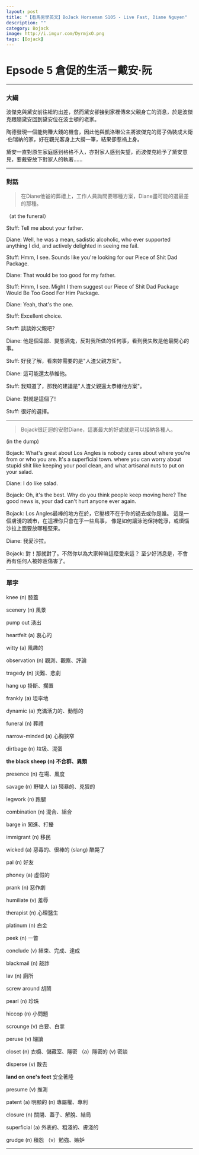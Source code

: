 ```yaml
---
layout: post
title: "【看馬男學英文】BoJack Horseman S105 - Live Fast, Diane Nguyen"
description: ""
category: Bojack
image: http://i.imgur.com/DyrmjxO.png
tags: [Bojack]
---
```


# Epsode 5 倉促的生活－戴安·阮


---

### 大綱

波傑克與黛安前往紐約出差，然而黛安卻接到家裡傳來父親身亡的消息，於是波傑克跟隨黛安回到黛安位在波士頓的老家。

陶德發現一個能夠賺大錢的機會，因此他與凱洛琳公主將波傑克的房子偽裝成大衛·伯瑞納的家，好在觀光客身上大撈一筆，結果卻惹禍上身。

黛安一直對原生家庭感到格格不入，亦對家人感到失望，而波傑克給予了黛安意見，要戴安放下對家人的執著……

---

### 對話


> 在Diane他爸的葬禮上，工作人員詢問要哪種方案，Diane盡可能的選最差的那種。

（at the funeral）

Stuff: Tell me about your father.

Diane: Well, he was a mean, sadistic alcoholic, who ever
supported anything I did, and actively delighted in 
seeing me fail.

Stuff: Hmm, I see. Sounds like you're looking for our
 Piece of Shit Dad Package.

Diane: That would be too good for my father.

Stuff: Hmm, I see. Might I them suggest our Piece
of Shit Dad Package Would Be Too Good For Him Package. 

Diane: Yeah, that's the one.

Stuff: Excellent choice.

Stuff: 談談妳父親吧?

Diane: 他是個卑鄙、變態酒鬼，反對我所做的任何事，看到我失敗是他最開心的事。

Stuff: 好我了解，看來妳需要的是"人渣父親方案"。

Diane: 這可能還太恭維他。

Stuff: 我知道了，那我的建議是"人渣父親還太恭維他方案"。

Diane: 對就是這個了!

Stuff: 很好的選擇。

---


> Bojack很迂迴的安慰Diane，這裏最大的好處就是可以接納各種人。

(in the dump)

Bojack: What's great about Los Angles is nobody cares
about where you're from or who you are.
It's a superficial town.
where you can worry about stupid shit like keeping
 your pool clean, and what artisanal nuts to put
 on your salad.

Diane: I do like salad.

Bojack: Oh, it's the best. Why do you think people
keep moving here?
The good news is, your dad can't
 hurt anyone ever again.

Bojack: Los Angles最棒的地方在於，它壓根不在乎你的過去或你是誰。
這是一個膚淺的城市，在這裡你只會在乎一些鳥事，
像是如何讓泳池保持乾淨，或煩惱沙拉上面要放哪種堅果。

Diane: 我愛沙拉。

Bojack: 對！那就對了。不然你以為大家幹嘛這麼愛來這？
至少好消息是，不會再有任何人被妳爸傷害了。

---

### 單字

knee (n) 膝蓋

scenery (n) 風景

pump out 湧出

heartfelt (a) 衷心的 

witty (a) 風趣的

observation (n) 觀測、觀察、評論

tragedy (n) 災難、悲劇

hang up 掛斷、擱置

frankly (a) 坦率地

dynamic (a) 充滿活力的、動態的

funeral (n) 葬禮 

narrow-minded (a) 心胸狹窄

dirtbage (n) 垃圾、混蛋 

**the black sheep (n) 不合群、異類**

presence (n) 在場、風度

savage (n) 野蠻人 (a) 殘暴的、兇狠的

legwork (n) 跑腿

combination (n) 混合、組合

barge in 闖進、打擾

immigrant (n) 移民

wicked (a) 惡毒的、很棒的 (slang) 酷斃了

pal (n) 好友

phoney (a) 虛假的

prank (n) 惡作劇

humiliate (v) 羞辱

therapist (n) 心理醫生 

platinum (n) 白金

peek (n) 一瞥

conclude (v) 結束、完成、達成

blackmail (n) 敲詐 

lav (n) 廁所

screw around 胡鬧

pearl (n) 珍珠

hiccop (n) 小問題

scrounge (v) 白要、白拿 

peruse (v) 細讀

closet (n) 衣櫥、儲藏室、隱密 （a）隱密的 (v) 密談 

disperse (v) 散去

**land on one's feet** 安全著陸

presume (v) 推測

patent (a) 明顯的 (n) 專屬權、專利

closure (n) 關閉、蓋子、解脫、結局 

superficial (a) 外表的、粗淺的、膚淺的

grudge (n) 積怨 （v）勉強、嫉妒  





---


